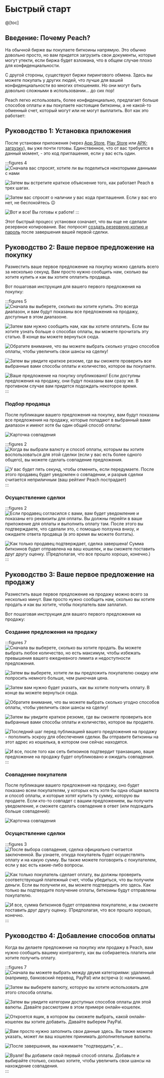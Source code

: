 # Быстрый старт

@[toc]

## Введение: Почему Peach?

На обычной бирже вы покупаете биткоины напрямую. Это обычно довольно просто, но вам придется загрузить свои документы, которые могут утекти, если биржа будет взломана, что в общем случае плохо для конфиденциальности.

С другой стороны, существуют биржи пирингового обмена. Здесь вы можете покупать у других людей, что лучше для вашей конфиденциальности во многих отношениях. Но они могут быть довольно сложными в использовании... до сих пор!

Peach легко использовать, более конфиденциально, предлагает больше способов оплаты и вы покупаете настоящие биткоины, а не какой-то обменный счет, который могут или не могут выплатить. Вот как это работает:

## Руководство 1: Установка приложения

После установки приложения (через [App Store]($iosUrl$), [Play Store]($androidUrl$) или [APK-загрузку](/ru/apk/)), вы уже почти готовы. Единственное, что от вас требуется в данный момент, - это код приглашения, если у вас есть один.

:::figures 4
![Сначала вас спросят, хотите ли вы поделиться некоторыми данными с нами](/img/faq/quickstart/onboarding/usage-data.png)

![Затем вы встретите краткое объяснение того, как работает Peach в трех шагах.](/img/faq/quickstart/onboarding/1.png)

![Затем вас спросят о наличии у вас кода приглашения. Если у вас его нет, не беспокойтесь 😉](/img/faq/quickstart/onboarding/new.png)

![Вот и все! Вы готовы к работе!](/img/faq/quickstart/onboarding/created.png)
:::

Этот быстрый процесс установки означает, что вы еще не сделали резервное копирование. Вас попросят [создать резервную копию и пароль](/ru/faq/account/#how-should-i-store-my-backup) после завершения вашей первой сделки.

## Руководство 2: Ваше первое предложение на покупку

Разместить ваше первое предложение на покупку можно сделать всего за несколько секунд. Вам просто нужно сообщить нам, сколько вы хотите купить и как вы хотите оплатить продавца.

Вот пошаговая инструкция для вашего первого предложения на покупку:

:::figures 5
![Сначала вы выберете, сколько вы хотите купить. Это всегда диапазон, и вам будут показаны все предложения на продажу, доступные в этом диапазоне.](/img/faq/quickstart/buy/BuyStep1.png)

![Затем вам нужно сообщить нам, как вы хотите оплатить. Если вы хотите узнать больше о способах оплаты, вы можете [прочитать эту статью](#guide-4-adding-payment-methods). В конце вы можете вернуться сюда.](/img/faq/quickstart/buy/BuyStep2.png)

![Обратите внимание, что вы можете выбрать сколько угодно способов оплаты, чтобы увеличить свои шансы на сделку!](/img/faq/quickstart/buy/BuyStep3.png)

![Затем вы увидите краткое резюме, где вы сможете проверить все выбранные вами способы оплаты и количество, которое вы покупаете.](/img/faq/quickstart/buy/BuyStep4.png)

![Ваше предложение на покупку опубликовано! Если доступны предложения на продажу, они будут показаны вам сразу же. В противном случае вам придется подождать некоторое время.](/img/faq/quickstart/buy/BuyStep5.png)
:::

### Подбор продавца

После публикации вашего предложения на покупку, вам будут показаны все предложения на продажу, которые попадают в выбранный вами диапазон и имеют хотя бы один общий способ оплаты:

![Карточка совпадения](/img/faq/quickstart/buy/MatchCardExplainer.png)

:::figures 2
![Когда вы выбрали валюту и способ оплаты, которым вы хотите воспользоваться для этой сделки (если у вас есть более одного общего), вы можете сделать совпадение предложения.](/img/faq/quickstart/buy/BuyStep6.png)

![У вас будет пять секунд, чтобы отменить, если передумаете. После этого продавец будет уведомлен о совпадении, и разрыв сделки считается неприличным (ваш рейтинг Peach пострадает)](/img/faq/quickstart/buy/BuyStep7.png)
:::

### Осуществление сделки

:::figures 2
![Если продавец согласился с вами, вам будет уведомление и показаны его реквизиты для оплаты. Вы должны перейти в ваше приложение для оплаты и выполнить оплату там. После этого вы подтверждаете, что сделали это, с помощью ползунка внизу, и ожидаете ответа продавца (в это время вы можете болтать).](/img/faq/quickstart/buy/BuyStep8.png)

![Как только продавец подтверждает, сделка завершена! Сумма биткоинов будет отправлена на ваш кошелек, и вы сможете поставить друг другу оценку. (Предполагая, что все прошло хорошо, конечно.)](/img/faq/quickstart/buy/BuyStep9.png)
:::

## Руководство 3: Ваше первое предложение на продажу

Разместить ваше первое предложение на продажу можно всего за несколько минут. Вам просто нужно сообщить нам, сколько вы хотите продать и как вы хотите, чтобы покупатель вам заплатил.

Вот пошаговая инструкция для вашего первого предложения на продажу:

### Создание предложения на продажу

:::figures 7
![Сначала вы выберете, сколько вы хотите продать. Вы можете выбрать любое количество, но есть максимум, чтобы избежать превышения вашего ежедневного лимита и недоступности предложения.](/img/faq/quickstart/sell/SellStep01.png)

![Затем вы выберете, хотите ли вы предложить покупателю скидку или попросить немного больше, чем рыночная цена.](/img/faq/quickstart/sell/SellStep02.png)

![Затем вам нужно будет указать, как вы хотите получить оплату. В конце вы можете вернуться сюда.](/img/faq/quickstart/sell/SellStep03.png)

![Обратите внимание, что вы можете выбрать сколько угодно способов оплаты, чтобы увеличить свои шансы на сделку!](/img/faq/quickstart/sell/SellStep04.png)

![Затем вы увидите краткое резюме, где вы сможете проверить все выбранные вами способы оплаты и количество, которое вы продаете.](/img/faq/quickstart/sell/SellStep05.png)

![Последний шаг перед публикацией вашего предложения на продажу - пополнить эскроу для обеспечения сделки. Вы отправите биткоины на этот адрес из кошелька, в котором они сейчас находятся.](/img/faq/quickstart/sell/SellStep06.png)

![И все, после того как сеть биткоинов подтвердит транзакцию, ваше предложение на продажу будет опубликовано и ожидать совпадения.](/img/faq/quickstart/sell/SellStep07.png)
:::

### Совпадение покупателя

После публикации вашего предложения на продажу, оно будет показано всем покупателям, у которых есть хотя бы одна общая валюта и способ оплаты, и которые хотят купить ту сумму, которую вы продаете. Если кто-то совпадет с вашим предложением, вы получите уведомление, и сможете сделать совпадение в ответ (или подождать больше совпадений):

![Карточка совпадения](/img/faq/quickstart/sell/MatchCardExplainer.png)

### Осуществление сделки

:::figures 3
![После выбора совпадения, сделка официально считается заключенной. Вы узнаете, откуда покупатель будет осуществлять оплату и на какую сумму. Вы также можете поговорить с покупателем, если у вас есть какие-либо вопросы.](/img/faq/quickstart/sell/SellStep08.png)

![Как только покупатель сделает оплату, вы должны проверить соответствующий платежный счет, чтобы убедиться, что вы получили деньги. Если вы получили их, вы можете подтвердить это здесь. Как только вы подтвердите получение оплаты, биткоины будут отправлены покупателю.](/img/faq/quickstart/sell/SellStep09.png)

![И все, сумма биткоинов будет отправлена покупателю, и вы сможете поставить друг другу оценку. (Предполагая, что все прошло хорошо, конечно.](/img/faq/quickstart/sell/SellStep10.png)
:::

## Руководство 4: Добавление способов оплаты

Когда вы делаете предложение на покупку или продажу в Peach, вам нужно сообщить вашему контрагенту, как вы собираетесь платить или хотите получить оплату.

:::figures 7
![Сначала вы можете выбрать между двумя категориями: **удаленный** (например, банковский перевод, PayPal) или **встреча** (с наличными).](/img/faq/quickstart/add-payment-method/AddPM01.png)

![Затем вы выберете валюту, которую вы хотите использовать для этого способа оплаты.](/img/faq/quickstart/add-payment-method/AddPM02.png)

![Затем вы увидите категории доступных способов оплаты для этой валюты. Давайте рассмотрим в этом примере онлайн-кошелек.](/img/faq/quickstart/add-payment-method/AddPM03.png)

![Откроется ящик, в котором вы сможете выбрать, какой онлайн-кошелек вы хотите добавить. Давайте выберем PayPal.](/img/faq/quickstart/add-payment-method/AddPM04.png)

![Вам просто нужно заполнить свои данные здесь. Вы также можете указать, может ли ваш кошелек принимать дополнительные валюты.](/img/faq/quickstart/add-payment-method/AddPM05.png)

![После завершения, вы нажимаете "подтвердить", и...](/img/faq/quickstart/add-payment-method/AddPM06.png)

![Вуаля! Вы добавили свой первый способ оплаты. Добавьте и выбирайте столько, сколько хотите, чтобы увеличить свои шансы на нахождение совпадения.](/img/faq/quickstart/add-payment-method/AddPM07.png)
:::
